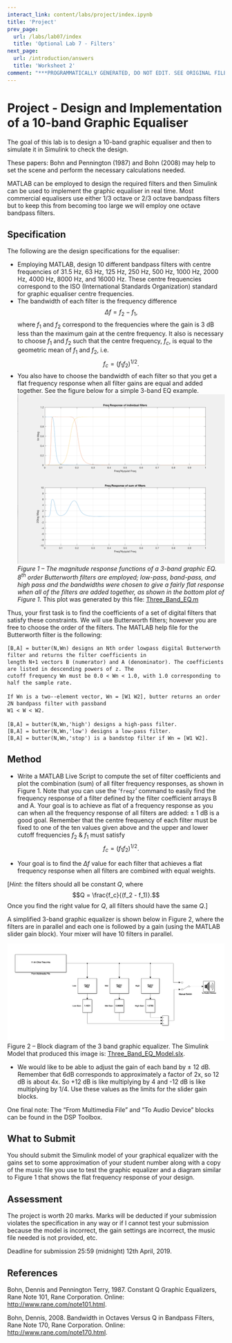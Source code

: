 ```yaml
---
interact_link: content/labs/project/index.ipynb
title: 'Project'
prev_page:
  url: /labs/lab07/index
  title: 'Optional Lab 7 - Filters'
next_page:
  url: /introduction/answers
  title: 'Worksheet 2'
comment: "***PROGRAMMATICALLY GENERATED, DO NOT EDIT. SEE ORIGINAL FILES IN /content***"
---
```


# Project - Design and Implementation of a 10-band Graphic Equaliser

The goal of this lab is to design a 10-band graphic equaliser and then to simulate it in Simulink to check the design.

These papers: Bohn and Pennington (1987) and Bohn (2008) may help to set the scene and perform the necessary calculations needed.

MATLAB can be employed to design the required filters and then Simulink can be used to implement the graphic equaliser in real time. Most commercial equalisers use either 1/3 octave or 2/3 octave bandpass filters but to keep this from becoming too large we will employ one octave bandpass filters. 

## Specification

The following are the design specifications for the equaliser:  

* Employing MATLAB, design 10 different bandpass filters with centre frequencies of 31.5 Hz, 63 Hz, 125 Hz, 250 Hz, 500 Hz, 1000 Hz, 2000 Hz, 4000 Hz, 8000 Hz, and 16000 Hz. These centre frequencies correspond to the ISO (International Standards Organization) standard for graphic equaliser centre frequencies.
* The bandwidth of each filter is the frequency difference 
$$\Delta f = f_2 - f_1,$$
where $f_1$ and $f_2$ correspond to the frequencies where the gain is 3 dB less than the maximum gain at the centre frequency. It also is necessary to choose $f_1$ and $f_2$ such that the centre frequency, $f_c$, is equal to the geometric mean of $f_1$ and $f_2$, i.e.
$$f_c = (f_1f_2)^{1/2}.$$
* You also have to choose the bandwidth of each filter so that you get a flat frequency response when all filter gains are equal and added together. See the figure below for a simple 3-band EQ example.
![Figure 1 – The magnitude response functions of a 3-band graphic EQ.](fig1.png)
*Figure 1 – The magnitude response functions of a 3-band graphic EQ. 8<sup>th</sup> order Butterworth filters are employed; low-pass, band-pass, and high pass and the bandwidths were chosen to give a fairly flat response when all of the filters are added together, as shown in the bottom plot of Figure 1*. This plot was generated by this file: [Three_Band_EQ.m](Three_Band_EQ.m)

Thus, your first task is to find the coefficients of a set of digital filters that satisfy these constraints. We will use Butterworth filters; however you are free to choose the order of the filters. The MATLAB help file for the Butterworth filter is the following:

```
[B,A] = butter(N,Wn) designs an Nth order lowpass digital Butterworth filter and returns the filter coefficients in 
length N+1 vectors B (numerator) and A (denominator). The coefficients are listed in descending powers of z. The 
cutoff frequency Wn must be 0.0 < Wn < 1.0, with 1.0 corresponding to half the sample rate.   

If Wn is a two-‐element vector, Wn = [W1 W2], butter returns an order 2N bandpass filter with passband 
W1 < W < W2.   

[B,A] = butter(N,Wn,'high') designs a high-pass filter. 
[B,A] = butter(N,Wn,'low') designs a low-pass filter. 
[B,A] = butter(N,Wn,'stop') is a bandstop filter if Wn = [W1 W2].   
```

## Method

* Write a MATLAB Live Script to compute the set of filter coefficients and plot the combination (sum) of all filter frequency responses, as shown in Figure 1. Note that you can use the ‘`freqz`’ command to easily find the frequency response of a filter defined by the filter coefficient arrays B and A. Your goal is to achieve as flat of a frequency response as you can when all the frequency response of all filters are added: ± 1 dB is a good goal. Remember that the centre frequency of each filter must be fixed to one of the ten values given above and the upper and lower cutoff frequencies $f_2$ & $f_1$ must satisfy
$$f_c = (f_1f_2)^{1/2}.$$ 

* Your goal is to find the $\Delta f$ value for each filter that achieves a flat frequency response when all filters are combined with equal weights. 

[*Hint*: the filters should all be constant $Q$, where 
$$Q = \frac{f_c}{(f_2 - f_1)}.$$
Once you find the right value for $Q$, all filters should have the same $Q$.]

A simplified 3-band graphic equalizer is shown below in Figure 2, where the filters are in parallel and each one is followed by a gain (using the MATLAB slider gain block). Your mixer will have 10 filters in parallel.

![Figure 2 – Block diagram of the 3 band graphic equalizer.](fig2.png)
Figure 2 – Block diagram of the 3 band graphic equalizer. The Simulink Model that produced this image is: [Three_Band_EQ_Model.slx](Three_Band_EQ_Model.slx).

* We would like to be able to adjust the gain of each band by ± 12 dB. Remember that 6dB corresponds to approximately a factor of 2x, so 12 dB is about 4x. So +12 dB is like multiplying by 4 and -12 dB is like multiplying by 1/4. Use these values as the limits for the slider gain blocks.

One final note: The “From Multimedia File” and “To Audio Device” blocks can be found in the DSP Toolbox.

## What to Submit

You should submit the Simulink model of your graphical equalizer with the gains set to some approximation of your student number along with a copy of the music file you use to test the graphic equalizer and a diagram similar to Figure 1 that shows the flat frequency response of your design.

## Assessment

The project is worth 20 marks. Marks will be deducted if your submission violates the specification in any way or if I cannot test your submission because the model is incorrect, the gain settings are incorrect, the music file needed is not provided, etc.

Deadline for submission 25:59 (midnight) 12th April, 2019.


## References

Bohn, Dennis and Pennington Terry, 1987. Constant Q Graphic Equalizers, Rane Note 101, Rane Corporation. Online: http://www.rane.com/note101.html.

Bohn, Dennis, 2008. Bandwidth in Octaves Versus Q in Bandpass Filters, Rane Note 170, Rane Corporation. Online: http://www.rane.com/note170.html.
